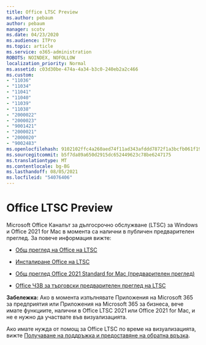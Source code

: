 ```yaml
---
title: Office LTSC Preview
ms.author: pebaum
author: pebaum
manager: scotv
ms.date: 04/23/2020
ms.audience: ITPro
ms.topic: article
ms.service: o365-administration
ROBOTS: NOINDEX, NOFOLLOW
localization_priority: Normal
ms.assetid: c03d30be-474a-4a34-b3c0-240eb2a2c466
ms.custom:
- "11036"
- "11034"
- "11041"
- "11040"
- "11039"
- "11038"
- "2000022"
- "2000023"
- "9001421"
- "2000021"
- "2000020"
- "9002483"
ms.openlocfilehash: 9102102ffc4a260aed74f11ad343afddd7872f1a3bcfb061f1961aef49e6e841
ms.sourcegitcommit: b5f7da89a650d2915dc652449623c78be6247175
ms.translationtype: MT
ms.contentlocale: bg-BG
ms.lasthandoff: 08/05/2021
ms.locfileid: "54076406"
---
```

# <a name="office-ltsc-preview"></a>Office LTSC Preview

Microsoft Office Каналът за дългосрочно обслужване (LTSC) за Windows и Office 2021 for Mac в момента са налични в публичен предварителен преглед. За повече информация вижте:

- [Общ преглед на Office на LTSC](https://docs.microsoft.com/deployoffice/office2021/overview-ltsc-preview)

- [Инсталиране Office на LTSC](https://docs.microsoft.com/deployoffice/office2021/install-ltsc-preview)

- [Общ преглед Office 2021 Standard for Mac (предварителен преглед)](https://docs.microsoft.com/deployoffice/office2021/overview-mac-preview)

- [Office ЧЗВ за търговски предварителен преглед на LTSC](https://answers.microsoft.com/msoffice/forum/all/office-ltsc-commercial-preview-faq/0fcf5976-f87f-4be1-81af-9f6d6141bc3a)  

**Забележка:** Ако в момента изпълнявате Приложения на Microsoft 365 за предприятия или Приложения на Microsoft 365 за бизнеса, вече имате функциите, налични в Office LTSC 2021 или Office 2021 for Mac, и не е нужно да участвате във визуализацията.

Ако имате нужда от помощ за Office LTSC по време на визуализацията, вижте [Получаване на поддръжка и предоставяне на обратна връзка](https://docs.microsoft.com/deployoffice/office2021/install-ltsc-preview#getting-support-and-providing-feedback).
